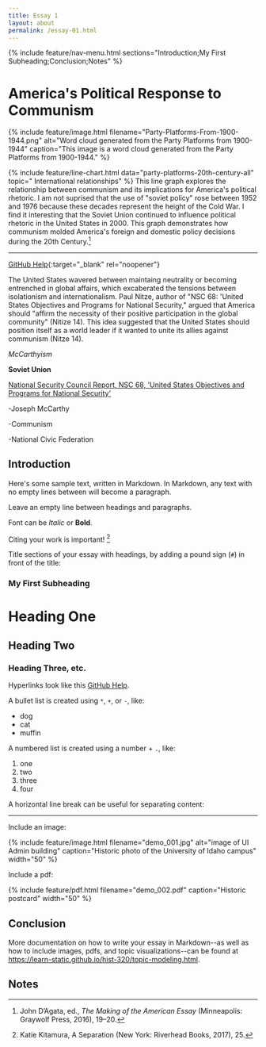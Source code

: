 ```yaml
---
title: Essay 1
layout: about
permalink: /essay-01.html
---
```


{% include feature/nav-menu.html sections="Introduction;My First Subheading;Conclusion;Notes" %}

# America's Political Response to Communism

{% include feature/image.html filename="Party-Platforms-From-1900-1944.png" alt="Word cloud generated from the Party Platforms from 1900-1944" caption="This image is a word cloud generated from the Party Platforms from 1900-1944." %}

{% include feature/line-chart.html data="party-platforms-20th-century-all" topic=" International relationships" %}
This line graph explores the relationship between communism and its implications for America's political rhetoric. I am not suprised that the use of "soviet policy" rose between 1952 and 1976 because these decades represent the height of the Cold War. I find it interesting that the Soviet Union continued to influence political rhetoric in the United States in 2000. This graph demonstrates how communism molded America's foreign and domestic policy decisions during the 20th Century.[^1]


---


[GitHub Help](https://help.github.com/){:target="_blank" rel="noopener"}

The United States wavered between maintaing neutrality or becoming entrenched in global affairs, which excaberated the tensions between isolationism and internationalism. Paul Nitze, author of "NSC 68: 'United States Objectives and Programs for National Security," argued that America should "affirm the necessity of their positive participation in the global community" (Nitize 14). This idea suggested that the United States should position itself as a world leader if it wanted to unite its allies against communism (Nitze 14).

*McCarthyism*

**Soviet Union**

[National Security Council Report, NSC 68, 'United States Objectives and Programs for National Security'](https://digitalarchive.wilsoncenter.org/document/116191.pdf)

-Joseph McCarthy

-Communism

-National Civic Federation

## Introduction

Here's some sample text, written in Markdown.
In Markdown, any text with no empty lines between will become a paragraph.

Leave an empty line between headings and paragraphs.

Font can be *Italic* or **Bold**.

Citing your work is important! [^2]

Title sections of your essay with headings, by adding a pound sign (`#`) in front of the title:
### My First Subheading

# Heading One

## Heading Two

### Heading Three, etc.

Hyperlinks look like this [GitHub Help](https://help.github.com/).

A bullet list is created using `*`, `+`, or `-`, like:

- dog
- cat
- muffin

A numbered list is created using a number + `.`, like:

1. one
2. two
6. three
2. four

A horizontal line break can be useful for separating content:

----

Include an image:

{% include feature/image.html filename="demo_001.jpg" alt="image of UI Admin building" caption="Historic photo of the University of Idaho campus" width="50" %}

Include a pdf:

{% include feature/pdf.html filename="demo_002.pdf" caption="Historic postcard" width="50" %}

## Conclusion

More documentation on how to write your essay in Markdown--as well as how to include images, pdfs, and topic visualizations--can be found at <https://learn-static.github.io/hist-320/topic-modeling.html>.

## Notes

[^1]: John D’Agata, ed., *The Making of the American Essay* (Minneapolis: Graywolf Press, 2016), 19–20.
[^2]: Katie Kitamura, A Separation (New York: Riverhead Books, 2017), 25.

